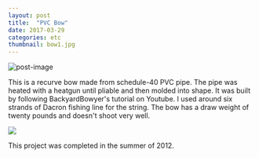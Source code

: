 ```yaml
---
layout: post
title:  "PVC Bow"
date: 2017-03-29
categories: etc
thumbnail: bow1.jpg
---
```

![post-image]({{site.url}}/assets/bow1.jpg)

This is a recurve bow made from schedule-40 PVC pipe. The pipe was heated with a heatgun until pliable and then molded into shape. It was built by following BackyardBowyer's tutorial on Youtube. I used around six strands of Dacron fishing line for the string. The bow has a draw weight of twenty pounds and doesn't shoot very well.

![]({{site.url}}/assets/bow2.jpg)

This project was completed in the summer of 2012.
